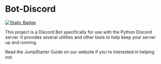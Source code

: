 # Bot-Discord
[![Static Badge](https://img.shields.io/badge/Jumpstarter-blue?label=License)](https://cdn.discordapp.com/attachments/769337896443969577/1113533596297343076/Cookie-monster-clipart-4.png)


This project is a Discord Bot specifically for use with the Python Discord server. It provides several utilities and other tools to help keep your server up and running.

Read the JumpStarter Guide on our website if you're interested in helping out.
